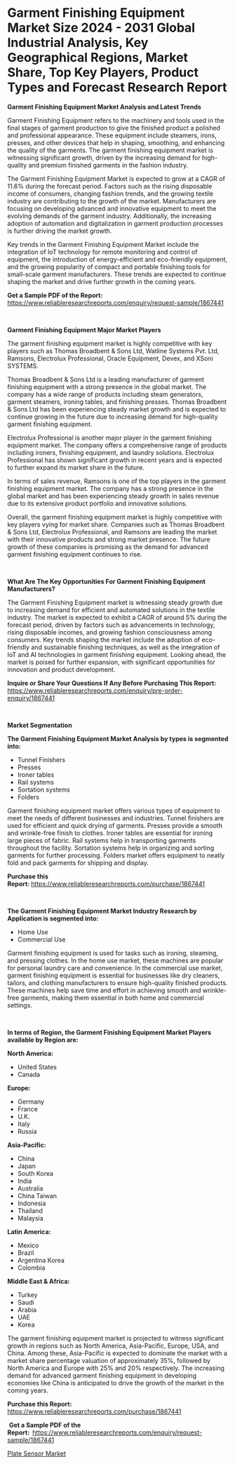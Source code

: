 <p><h1>Garment Finishing Equipment Market Size 2024 - 2031 Global Industrial Analysis, Key Geographical Regions, Market Share, Top Key Players, Product Types and Forecast Research Report</h1></p><p><strong>Garment Finishing Equipment Market Analysis and Latest Trends</strong></p>
<p><p>Garment Finishing Equipment refers to the machinery and tools used in the final stages of garment production to give the finished product a polished and professional appearance. These equipment include steamers, irons, presses, and other devices that help in shaping, smoothing, and enhancing the quality of the garments. The garment finishing equipment market is witnessing significant growth, driven by the increasing demand for high-quality and premium finished garments in the fashion industry.</p><p>The Garment Finishing Equipment Market is expected to grow at a CAGR of 11.6% during the forecast period. Factors such as the rising disposable income of consumers, changing fashion trends, and the growing textile industry are contributing to the growth of the market. Manufacturers are focusing on developing advanced and innovative equipment to meet the evolving demands of the garment industry. Additionally, the increasing adoption of automation and digitalization in garment production processes is further driving the market growth.</p><p>Key trends in the Garment Finishing Equipment Market include the integration of IoT technology for remote monitoring and control of equipment, the introduction of energy-efficient and eco-friendly equipment, and the growing popularity of compact and portable finishing tools for small-scale garment manufacturers. These trends are expected to continue shaping the market and drive further growth in the coming years.</p></p>
<p><strong>Get a Sample PDF of the Report:&nbsp;</strong> <a href="https://www.reliableresearchreports.com/enquiry/request-sample/1867441">https://www.reliableresearchreports.com/enquiry/request-sample/1867441</a></p>
<p>&nbsp;</p>
<p><strong>Garment Finishing Equipment Major Market Players</strong></p>
<p><p>The garment finishing equipment market is highly competitive with key players such as Thomas Broadbent & Sons Ltd, Watline Systems Pvt. Ltd, Ramsons, Electrolux Professional, Oracle Equipment, Devex, and XSoni SYSTEMS. </p><p>Thomas Broadbent & Sons Ltd is a leading manufacturer of garment finishing equipment with a strong presence in the global market. The company has a wide range of products including steam generators, garment steamers, ironing tables, and finishing presses. Thomas Broadbent & Sons Ltd has been experiencing steady market growth and is expected to continue growing in the future due to increasing demand for high-quality garment finishing equipment.</p><p>Electrolux Professional is another major player in the garment finishing equipment market. The company offers a comprehensive range of products including ironers, finishing equipment, and laundry solutions. Electrolux Professional has shown significant growth in recent years and is expected to further expand its market share in the future.</p><p>In terms of sales revenue, Ramsons is one of the top players in the garment finishing equipment market. The company has a strong presence in the global market and has been experiencing steady growth in sales revenue due to its extensive product portfolio and innovative solutions.</p><p>Overall, the garment finishing equipment market is highly competitive with key players vying for market share. Companies such as Thomas Broadbent & Sons Ltd, Electrolux Professional, and Ramsons are leading the market with their innovative products and strong market presence. The future growth of these companies is promising as the demand for advanced garment finishing equipment continues to rise.</p></p>
<p>&nbsp;</p>
<p><strong>What Are The Key Opportunities For Garment Finishing Equipment Manufacturers?</strong></p>
<p><p>The Garment Finishing Equipment market is witnessing steady growth due to increasing demand for efficient and automated solutions in the textile industry. The market is expected to exhibit a CAGR of around 5% during the forecast period, driven by factors such as advancements in technology, rising disposable incomes, and growing fashion consciousness among consumers. Key trends shaping the market include the adoption of eco-friendly and sustainable finishing techniques, as well as the integration of IoT and AI technologies in garment finishing equipment. Looking ahead, the market is poised for further expansion, with significant opportunities for innovation and product development.</p></p>
<p><strong>Inquire or Share Your Questions If Any Before Purchasing This Report:</strong> <a href="https://www.reliableresearchreports.com/enquiry/pre-order-enquiry/1867441">https://www.reliableresearchreports.com/enquiry/pre-order-enquiry/1867441</a></p>
<p>&nbsp;</p>
<p><strong>Market Segmentation</strong></p>
<p><strong>The Garment Finishing Equipment Market Analysis by types is segmented into:</strong></p>
<p><ul><li>Tunnel Finishers</li><li>Presses</li><li>Ironer tables</li><li>Rail systems</li><li>Sortation systems</li><li>Folders</li></ul></p>
<p><p>Garment finishing equipment market offers various types of equipment to meet the needs of different businesses and industries. Tunnel finishers are used for efficient and quick drying of garments. Presses provide a smooth and wrinkle-free finish to clothes. Ironer tables are essential for ironing large pieces of fabric. Rail systems help in transporting garments throughout the facility. Sortation systems help in organizing and sorting garments for further processing. Folders market offers equipment to neatly fold and pack garments for shipping and display.</p></p>
<p><strong>Purchase this Report:&nbsp;</strong><a href="https://www.reliableresearchreports.com/purchase/1867441">https://www.reliableresearchreports.com/purchase/1867441</a></p>
<p>&nbsp;</p>
<p><strong>The Garment Finishing Equipment Market Industry Research by Application is segmented into:</strong></p>
<p><ul><li>Home Use</li><li>Commercial Use</li></ul></p>
<p><p>Garment finishing equipment is used for tasks such as ironing, steaming, and pressing clothes. In the home use market, these machines are popular for personal laundry care and convenience. In the commercial use market, garment finishing equipment is essential for businesses like dry cleaners, tailors, and clothing manufacturers to ensure high-quality finished products. These machines help save time and effort in achieving smooth and wrinkle-free garments, making them essential in both home and commercial settings.</p></p>
<p>&nbsp;</p>
<p><strong>In terms of Region, the Garment Finishing Equipment Market Players available by Region are:</strong></p>
<p>
    <p> <strong> North America: </strong>
        <ul>
            <li>United States</li>
            <li>Canada</li>
        </ul>
        </p> 
    <p> <strong> Europe: </strong>
        <ul>
            <li>Germany</li>
            <li>France</li>
            <li>U.K.</li>
            <li>Italy</li>
            <li>Russia</li>
        </ul>
        </p> 
    <p> <strong> Asia-Pacific: </strong>
        <ul>
            <li>China</li>
            <li>Japan</li>
            <li>South Korea</li>
            <li>India</li>
            <li>Australia</li>
            <li>China Taiwan</li>
            <li>Indonesia</li>
            <li>Thailand</li>
            <li>Malaysia</li>
        </ul>
        </p> 
    <p> <strong> Latin America: </strong>
        <ul>
            <li>Mexico</li>
            <li>Brazil</li>
            <li>Argentina Korea</li>
            <li>Colombia</li>
        </ul>
        </p> 
    <p> <strong> Middle East & Africa: </strong>
        <ul>
            <li>Turkey</li>
            <li>Saudi</li>
            <li>Arabia</li>
            <li>UAE</li>
            <li>Korea</li>
        </ul>
    </p>
    </p>
<p><p>The garment finishing equipment market is projected to witness significant growth in regions such as North America, Asia-Pacific, Europe, USA, and China. Among these, Asia-Pacific is expected to dominate the market with a market share percentage valuation of approximately 35%, followed by North America and Europe with 25% and 20% respectively. The increasing demand for advanced garment finishing equipment in developing economies like China is anticipated to drive the growth of the market in the coming years.</p></p>
<p><strong>Purchase this Report: </strong><a href="https://www.reliableresearchreports.com/purchase/1867441">https://www.reliableresearchreports.com/purchase/1867441</a></p>
<p>&nbsp;<strong>Get a Sample PDF of the Report:&nbsp;&nbsp;</strong><a href="https://www.reliableresearchreports.com/enquiry/request-sample/1867441">https://www.reliableresearchreports.com/enquiry/request-sample/1867441</a></p>
<p><strong></strong></p>
<p><p><a href="https://artistic-helicopter-ca9.notion.site/Plate-Sensor-Market-Analysis-Examines-its-Scope-on-Growth-Opportunities-and-Forecasted-Trends-Spann-d8741e8c6ddc4aa0ad8b27e898486573">Plate Sensor Market</a></p></p>